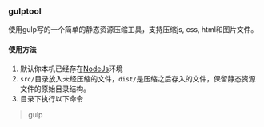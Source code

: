 ### gulptool

使用gulp写的一个简单的静态资源压缩工具，支持压缩js, css, html和图片文件。

#### 使用方法
1. 默认你本机已经存在[NodeJs](https://nodejs.org/zh-cn/)环境
2. `src/`目录放入未经压缩的文件，`dist/`是压缩之后存入的文件，保留静态资源文件的原始目录结构。
3. 目录下执行以下命令
>gulp